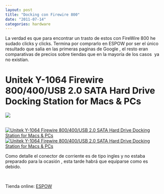 ```yaml
---
layout: post
title: "Docking con Firewire 800"
date: "2011-07-14"
categories: hardware
---
```


La verdad es que para encontrar un trasto de estos con FireWire 800 he sudado clicks y clicks. Termina por comprarlo en ESPOW por ser el único resultado que salia en las primeras paginas de Google , el resto eran comparativas de precios sobre tiendas que en la mayoría de los casos  ya no existían.

# Unitek Y-1064 Firewire 800/400/USB 2.0 SATA Hard Drive Docking Station for Macs & PCs

![](images/ECPAH07-l.JPG)

 [![Unitek Y-1064 Firewire 800/400/USB 2.0 SATA Hard Drive Docking Station for Macs & PCs](images/ECPAH07_5-m.JPG)](https://www.espow.com/images/large/ECPAH07_5-l.JPG)[![Unitek Y-1064 Firewire 800/400/USB 2.0 SATA Hard Drive Docking Station for Macs & PCs](images/ECPAH07_4-m.JPG)](https://www.espow.com/images/large/ECPAH07_4-l.JPG)

Como detalle el conector de corriente es de tipo ingles y no estaba preparado para la ocasión , esta tarde habrá que equiparse como es debido.

 

Tienda online: [ESPOW](https://www.espow.com/product_info.php?products_id=1939&currency=EUR&osCsid=gkrd4a0kdm990oqn3ukh276fh1 "Docking")
